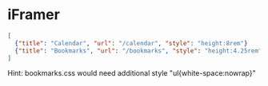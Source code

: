 # iFramer

```json
[
  {"title": "Calendar", "url": "/calendar", "style": "height:8rem"}
  {"title": "Bookmarks", "url": "/bookmarks", "style": "height:4.25rem"}
]
```

Hint: bookmarks.css would need additional style "ul{white-space:nowrap}"
